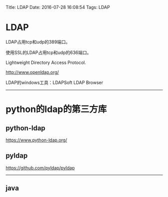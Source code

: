 Title: LDAP
Date: 2016-07-28 16:08:54
Tags: LDAP



# LDAP

LDAP占用tcp和udp的389端口。

使用SSL的LDAP占用tcp和udp的636端口。

Lightweight Directory Access Protocol.

<http://www.openldap.org/>

LDAP的windows工具：LDAPSoft LDAP Browser

***

# python的ldap的第三方库

## python-ldap

<https://www.python-ldap.org/>

## pyldap

<https://github.com/pyldap/pyldap>

***

## java
